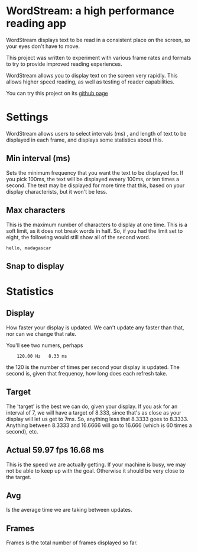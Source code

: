 # WordStream: a high performance reading app

WordStream displays text to be read in a consistent place on the screen, so your eyes don't have to move.

This project was written to experiment with various frame rates and formats to try to provide improved reading experiences.

WordStream allows you to display text on the screen very rapidly. This allows higher speed reading,
as well as testing of reader capabilities.

You can try this project on its [github page](https://cocode.github.io/word-stream/)


# Settings

WordStream allows users to select intervals (ms) , and length of text to be displayed in each frame,
and displays some statistics about this.

## Min interval (ms)
Sets the minimum frequency that you want the text to be displayed for. If you pick 100ms, the text will be displayed eveery 100ms, or ten times a second.
The text may be displayed for more time that this, based on your display characterists, but it won't be less.

## Max characters
This is the maximum number of characters to display at one time. This is a soft limit, as it does not break words in half. So, if you had the limit set to eight,
the following would still show all of the second word.

```
hello, madagascar
```
## Snap to display


# Statistics

## Display
How faster your display is updated. We can't update any faster than that, nor can we change that rate. 

You'll see two numers, perhaps
```
 	120.00 Hz 	8.33 ms
```
the 120 is the number of times per second your display is updated. The second is, given that frequency, how long does each refresh take. 


## Target

The 'target' is the best we can do, given your display. If you ask for an interval of 7, we will have a target of 8.333, since that's as close as 
your display will let us get to 7ms. So, anything less that 8.3333 goes to 8.3333. Anything between 8.3333 and 16.6666 will go to 16.666 (which is 60 times a second), etc.


## Actual 	59.97 fps 	16.68 ms
This is the speed we are actually getting. If your machine is busy, we may not be able to keep up with the goal. Otherwise it should be very close to the target.

## Avg
Is the average time we are taking between updates.

## Frames
Frames is the total number of frames displayed so far.
